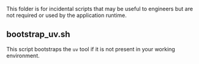 This folder is for incidental scripts that may be useful to engineers but are not
required or used by the application runtime.

## bootstrap_uv.sh

This script bootstraps the `uv` tool if it is not present in your working environment.

